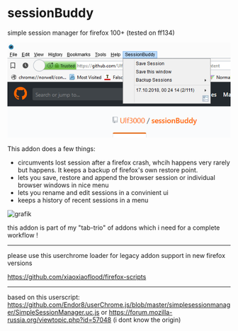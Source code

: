 # sessionBuddy
simple session manager for firefox 100+ (tested on ff134)

![GitHub Logo](screenshot.png)


This addon does a few things: 

- circumvents lost session after a firefox crash, whcih happens very rarely but happens. It keeps a backup of firefox's own restore point. 
- lets you save, restore and append the browser session or individual browser windows in nice menu 
- lets you rename and edit sessions in a convinient ui
- keeps a history of recent sessions in a menu

![grafik](https://github.com/user-attachments/assets/d336c49e-b2cf-4389-8b60-3e6035830d8a)

   

this addon is part of my "tab-trio" of addons which i need for a complete workflow ! 

--------
please use this userchrome loader for legacy addon support in new firefox versions 

https://github.com/xiaoxiaoflood/firefox-scripts


--------

based on this userscript: 
https://github.com/Endor8/userChrome.js/blob/master/simplesessionmanager/SimpleSessionManager.uc.js
or
https://forum.mozilla-russia.org/viewtopic.php?id=57048
(i dont know the origin) 




